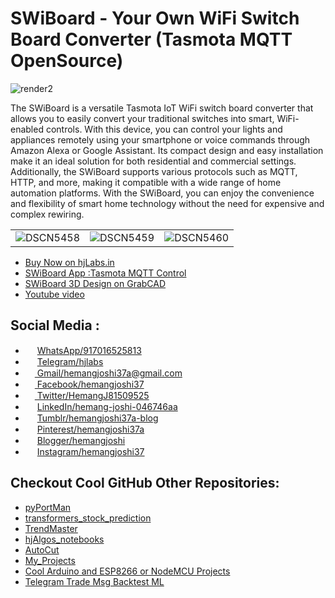 # SWiBoard - Your Own WiFi Switch Board Converter (Tasmota MQTT OpenSource)

![render2](https://user-images.githubusercontent.com/12392345/212084006-58e4749c-b8f1-4e92-85c4-db35b7635f14.png)

The SWiBoard is a versatile Tasmota IoT WiFi switch board converter that allows you to easily convert your traditional switches into smart, WiFi-enabled controls. With this device, you can control your lights and appliances remotely using your smartphone or voice commands through Amazon Alexa or Google Assistant. Its compact design and easy installation make it an ideal solution for both residential and commercial settings. Additionally, the SWiBoard supports various protocols such as MQTT, HTTP, and more, making it compatible with a wide range of home automation platforms. With the SWiBoard, you can enjoy the convenience and flexibility of smart home technology without the need for expensive and complex rewiring.

|   |   |   |
|:-:|:-:|:-:|
| ![DSCN5458](https://user-images.githubusercontent.com/12392345/212082238-80708b31-6ea2-439a-a900-25f019afe34f.JPG) | ![DSCN5459](https://user-images.githubusercontent.com/12392345/212082254-61e86de6-58cc-4b9e-8ee2-f838745da9bf.JPG) | ![DSCN5460](https://user-images.githubusercontent.com/12392345/212082170-23f85676-a1e3-42bf-aff4-f577c86aee0e.JPG) |

- [Buy Now on hjLabs.in](https://hjlabs.in/product/swiboard-wifi-switch-board-iot-device/)
- [SWiBoard App :Tasmota MQTT Control](https://play.google.com/store/apps/details?id=in.hjlabs.swiboard)
- [SWiBoard 3D Design on GrabCAD](https://grabcad.com/library/swiboard-tasmota-iot-wifi-switch-board-converter-1)
- [Youtube video](https://youtu.be/BrakSGmQZB8)

## Social Media :
* <img src="https://raw.githubusercontent.com/bradvin/social-share-urls/master/images/logo-icons/whatsapp.jpg" width="15px;"/> [WhatsApp/917016525813](https://wa.me/917016525813)
* <img src="https://raw.githubusercontent.com/bradvin/social-share-urls/master/images/logo-icons/telegram.me.jpg" width="15px;"/> [Telegram/hjlabs](https://t.me/hjlabs)
* [<img src="https://raw.githubusercontent.com/bradvin/social-share-urls/master/images/logo-icons/email.jpg" width="15px;"/> Gmail/hemangjoshi37a@gmail.com](mailto:hemangjoshi37a@gmail.com)
* [<img src="https://raw.githubusercontent.com/bradvin/social-share-urls/master/images/logo-icons/facebook.jpg" width="15px;"/> Facebook/hemangjoshi37](https://www.facebook.com/hemangjoshi37/)
* [<img src="https://raw.githubusercontent.com/bradvin/social-share-urls/master/images/logo-icons/twitter.jpg" width="15px;"/> Twitter/HemangJ81509525](https://twitter.com/HemangJ81509525)
* <img src="https://raw.githubusercontent.com/bradvin/social-share-urls/master/images/logo-icons/linkedin.jpg" width="15px;"/> [LinkedIn/hemang-joshi-046746aa](https://www.linkedin.com/in/hemang-joshi-046746aa/)
* <img src="https://raw.githubusercontent.com/bradvin/social-share-urls/master/images/logo-icons/tumblr.jpg" width="15px;"/> [Tumblr/hemangjoshi37a-blog](https://www.tumblr.com/blog/hemangjoshi37a-blog)
* <img src="https://raw.githubusercontent.com/bradvin/social-share-urls/master/images/logo-icons/pinterest.jpg" width="15px;"/> [Pinterest/hemangjoshi37a](https://in.pinterest.com/hemangjoshi37a/)
* <img src="https://raw.githubusercontent.com/bradvin/social-share-urls/master/images/logo-icons/blogger.jpg" width="15px;"/> [Blogger/hemangjoshi](http://hemangjoshi.blogspot.com/)
* <img src="https://raw.githubusercontent.com/bradvin/social-share-urls/master/images/logo-icons/instapaper.jpg" width="15px;"/> [Instagram/hemangjoshi37](https://www.instagram.com/hemangjoshi37/)

 
## Checkout Cool GitHub Other Repositories:
- [pyPortMan](https://github.com/hemangjoshi37a/pyPortMan)
- [transformers_stock_prediction](https://github.com/hemangjoshi37a/transformers_stock_prediction)
- [TrendMaster](https://github.com/hemangjoshi37a/TrendMaster)
- [hjAlgos_notebooks](https://github.com/hemangjoshi37a/hjAlgos_notebooks)
- [AutoCut](https://github.com/hemangjoshi37a/AutoCut)
- [My_Projects](https://github.com/hemangjoshi37a/My_Projects)
- [Cool Arduino and ESP8266 or NodeMCU Projects](https://github.com/hemangjoshi37a/my_Arduino)
- [Telegram Trade Msg Backtest ML](https://github.com/hemangjoshi37a/TelegramTradeMsgBacktestML)
